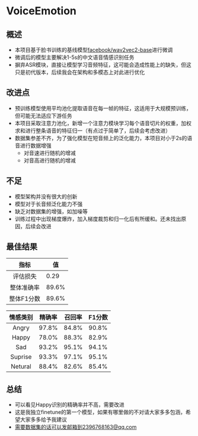 # VoiceEmotion
## 概述
- 本项目基于脸书训练的基线模型[facebook/wav2vec2-base](https://huggingface.co/facebook/wav2vec2-base)进行微调
- 微调后的模型主要解决1-5s的中文语音情感识别任务
- 摒弃ASR模块，直接让模型学习音频特征，这可能会造成性能上的缺失，但这只是初代版本，后续我会在架构和多模态上对此进行优化

## 改进点
- 预训练模型使用平均池化提取语音在每一帧的特征，这适用于大规模预训练，但可能无法适应下游任务
- 本项目采取注意力池化，新增一个注意力模块学习每个语音切片的权重，加权求和进行整条语音的特征归一（有点过于简单了，后续会考虑改进）
- 数据集参差不齐，为了强化模型在短音频上的泛化能力，本项目对小于2s的语音进行数据增强
  - 对音速进行随机的增减
  - 对音高进行随机的增减

## 不足
- 模型架构并没有很大的创新
- 模型对于长音频泛化能力不强
- 缺乏对数据集的增强，如加噪等
- 训练过程中出现梯度爆炸，加入梯度裁剪和归一化后有所缓和。还未找出原因，后续会改进

## 最佳结果

|   指标   | 值     |
|:------:|-------|
|  评估损失  | 0.29  |
| 整体准确率  | 89.6% |
| 整体F1分数 | 89.6% |


|  情感类别   | 精确率   | 召回率   | F1分数   |
|:-------:|-------|-------|-------|
|  Angry  | 97.8% | 84.8% | 90.8% |
|  Happy  | 78.0% | 88.3% | 82.9% |
|   Sad   | 93.2% | 95.1% | 94.1% |
| Suprise | 93.3% | 97.1% | 95.1% |
| Netural | 88.4% | 82.6% | 85.4% |

## 总结
- 可以看见Happy识别的精确率并不高，需要改进
- 这是我独立finetune的第一个模型，如果有哪里做的不对请大家多多包涵，希望大家多多给予我建议
- 需要数据集的话可以发邮箱到2396768163@qq.com